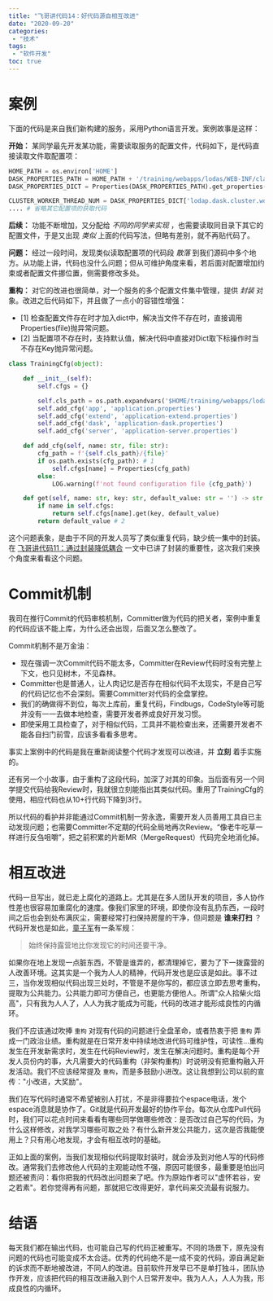 ```yaml
---
title: "飞哥讲代码14：好代码源自相互改进"
date: "2020-09-20"
categories:
 - "技术"
tags:
 - "软件开发"
toc: true
---
```


# 案例

下面的代码是来自我们新构建的服务，采用Python语言开发。案例故事是这样：

**开始：** 某同学最先开发某功能，需要读取服务的配置文件，代码如下，是代码直接读取文件取配置项：

```python
HOME_PATH = os.environ['HOME']
DASK_PROPERTIES_PATH = HOME_PATH + '/training/webapps/lodas/WEB-INF/classes/application-dask.properties'
DASK_PROPERTIES_DICT = Properties(DASK_PROPERTIES_PATH).get_properties()

CLUSTER_WORKER_THREAD_NUM = DASK_PROPERTIES_DICT['lodap.dask.cluster.worker.nthreads']
.... # 省略其它配置项的获取代码
```

**后续：** 功能不断增加，又分配给 *不同的同学来实现* ，也需要读取同目录下其它的配置文件，于是又出现 *类似* 上面的代码写法，但略有差别，就不再贴代码了。

**问题：** 经过一段时间，发现类似读取配置项的代码段 *散落* 到我们源码中多个地方。从功能上讲，代码也没什么问题；但从可维护角度来看，若后面对配置增加约束或者配置文件挪位置，侧需要修改多处。

**重构：** 对它的改进也很简单，对一个服务的多个配置文件集中管理，提供 *封装* 对象。改进之后代码如下，并且做了一点小的容错性增强：
 
 - [1] 检查配置文件存在时才加入dict中，解决当文件不存在时，直接调用Properties(file)抛异常问题。
 - [2] 当配置项不存在时，支持默认值，解决代码中直接对Dict取下标操作时当不存在Key抛异常问题。

<!--more-->
```python
class TrainingCfg(object):

    def __init__(self):
        self.cfgs = {}

        self.cls_path = os.path.expandvars('$HOME/training/webapps/lodaps/WEB-INF/classes')
        self.add_cfg('app', 'application.properties')
        self.add_cfg('extend', 'application-extend.properties')
        self.add_cfg('dask', 'application-dask.properties')
        self.add_cfg('server', 'application-server.properties')

    def add_cfg(self, name: str, file: str):
        cfg_path = f'{self.cls_path}/{file}'
        if os.path.exists(cfg_path): # 1
            self.cfgs[name] = Properties(cfg_path)
        else:
            LOG.warning(f'not found configuration file {cfg_path}')

    def get(self, name: str, key: str, default_value: str = '') -> str:
        if name in self.cfgs:
            return self.cfgs[name].get(key, default_value)
        return default_value # 2
```

这个问题表象，是由于不同的开发人员写了类似重复代码，缺少统一集中的封装。在 [飞哥讲代码11：通过封装降低耦合](/post/technical/2020/0808_code/) 一文中已讲了封装的重要性，这次我们来换个角度来看看这个问题。


# Commit机制

我司在推行Commit的代码审核机制，Committer做为代码的把关者，案例中重复的代码应该不能上库，为什么还会出现，后面又怎么整改了。

Commit机制不是万金油：

 - 现在强调一次Commit代码不能太多，Committer在Review代码时没有完整上下文，也只见树木，不见森林。
 - Committer也是普通人，让人肉记忆是否存在相似代码不太现实，不是自己写的代码记忆也不会深刻。需要Committer对代码的全盘掌控。
 - 我们的确做得不到位，每次上库前，重复代码，Findbugs，CodeStyle等可能并没有一一去做本地检查，需要开发者养成良好开发习惯。
 - 即使采用工具检查了，对于相似代码，工具并不能检查出来，还需要开发者不能各自扫门前雪，应该多看看多思考。

事实上案例中的代码是我在重新阅读整个代码才发现可以改进，并 **立刻** 着手实施的。

还有另一个小故事，由于重构了这段代码，加深了对其的印象。当后面有另一个同学提交代码给我Review时，我就很立刻能指出其类似代码。重用了TrainingCfg的使用，相应代码也从10+行代码下降到3行。

所以代码的看护并非能通过Commit机制一劳永逸，需要开发人员善用工具自已主动发现问题；也需要Committer不定期的代码全局地再次Review。“像老牛吃草一样进行反刍咀嚼”，把之前积累的片断MR（MergeRequest）代码完全地消化掉。

# 相互改进

代码一旦写出，就已走上腐化的道路上。尤其是在多人团队开发的项目，多人协作性差也很容易加重腐化的速度。像我们家里的环境，即使你没有乱扔东西，一段时间之后也会到处布满灰尘，需要经常打扫保持房屋的干净，但问题是 __谁来打扫__ ？代码开发也是如此，[童子军](https://baike.baidu.com/item/%E7%AB%A5%E5%AD%90%E5%86%9B/381456?fr=aladdin)有一条军规：

> 始终保持露营地比你发现它的时间还要干净。

如果你在地上发现一点脏东西，不管是谁弄的，都清理掉它，要为了下一拨露营的人改善环境。这其实是一个我为人人的精神，代码开发也是应该是如此。事不过三，当你发现相似代码出现三处时，不管是不是你写的，都应该立即去思考重构，提取为公共能力。公共能力即可方便自己，也更能方便他人。所谓"众人拾柴火焰高"，只有我为人人了，人人为我才能成为可能，代码的改进才能形成良性的内循环。

我们不应该通过吹捧 `重构` 对现有代码的问题进行全盘革命，或者热衷于把 `重构` 弄成一门政治业绩。重构就是在日常开发中持续地改进代码可维护性，可读性...重构发生在开发新需求时，发生在代码Review时，发生在解决问题时。重构是每个开发人员份内的事，大凡需要大的代码重构（非架构重构）时说明没有把重构融入开发活动。我们不应该经常提及 `重构`，而是多鼓励小进改。这让我想到公司以前的宣传："小改进，大奖励"。

我们在写代码时通常不希望被别人打扰，不是非得要拉个espace电话，发个espace消息就是协作了。Git就是代码开发最好的协作平台。每次从仓库Pull代码时，我们可以花点时间来看看有哪些同学做哪些修改：是否改过自己写的代码，为什么这样修改，对我学习哪些可取之处？有什么新开发公共能力，这次是否我能使用上？只有用心地发现，才会有相互改时的基础。

正如上面的案例，当我们发现相似代码提取封装时，就会涉及到对他人写的代码修改。通常我们去修改他人代码的主观能动性不强，原因可能很多，最重要是怕出问题还被责问：看你把我的代码改出问题来了吧。作为原始作者可以"虚怀若谷，安之若素"。若你觉得再有问题，那就把它改得更好，拿代码来交流最有说服力。

# 结语

每天我们都在输出代码，也可能自己写的代码正被重写。不同的场景下，原先没有问题的代码也可能变成不太合适。优秀的代码绝不是一成不变的代码，源自满足新的诉求而不断地被改进，不同人的改进。目前软件开发早已不是单打独斗，团队协作开发，应该把代码的相互改进融入到个人日常开发中。我为人人，人人为我，形成良性的内循环。

